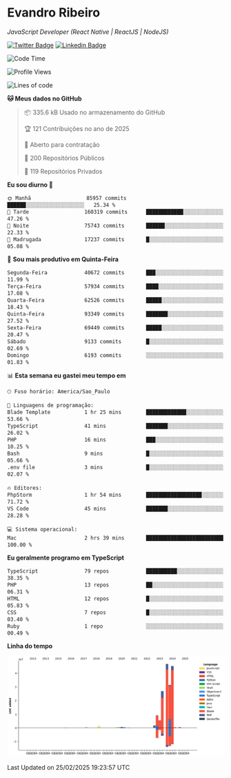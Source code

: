 # Evandro **Ribeiro**

*JavaScript Developer (React Native | ReactJS | NodeJS)*

[![Twitter Badge](https://img.shields.io/badge/-@ribeiroevandro-201B2D?style=flat-square&labelColor=201B2D&logo=twitter&logoColor=white&link=https://twitter.com/ribeiroevandro)](https://twitter.com/ribeiroevandro) 
[![Linkedin Badge](https://img.shields.io/badge/-Evandro%20Ribeiro-201B2D?style=flat-square&logo=Linkedin&logoColor=white&link=https://www.linkedin.com/in/ribeiroevandro)](https://www.linkedin.com/in/ribeiroevandro) 


<!--START_SECTION:waka-->
![Code Time](http://img.shields.io/badge/Code%20Time-4%2C313%20hrs%209%20mins-blue)

![Profile Views](http://img.shields.io/badge/Visualizac%C3%B5es%20do%20perfil-1-blue)

![Lines of code](https://img.shields.io/badge/Desde%20o%20Hello%20World%20eu%20escrevi-169.8%20million%20linhas%20de%20c%C3%B3digo-blue)

**🐱 Meus dados no GitHub** 

> 📦 335.6 kB Usado no armazenamento do GitHub 
 > 
> 🏆 121 Contribuições no ano de 2025
 > 
> 💼 Aberto para contratação
 > 
> 📜 200 Repositórios Públicos 
 > 
> 🔑 119 Repositórios Privados 
 > 
**Eu sou diurno 🐤** 

```text
🌞 Manhã                  85957 commits       ██████░░░░░░░░░░░░░░░░░░░   25.34 % 
🌆 Tarde                  160319 commits      ████████████░░░░░░░░░░░░░   47.26 % 
🌃 Noite                  75743 commits       ██████░░░░░░░░░░░░░░░░░░░   22.33 % 
🌙 Madrugada              17237 commits       █░░░░░░░░░░░░░░░░░░░░░░░░   05.08 % 
```
📅 **Sou mais produtivo em Quinta-Feira** 

```text
Segunda-Feira            40672 commits       ███░░░░░░░░░░░░░░░░░░░░░░   11.99 % 
Terça-Feira              57934 commits       ████░░░░░░░░░░░░░░░░░░░░░   17.08 % 
Quarta-Feira             62526 commits       █████░░░░░░░░░░░░░░░░░░░░   18.43 % 
Quinta-Feira             93349 commits       ███████░░░░░░░░░░░░░░░░░░   27.52 % 
Sexta-Feira              69449 commits       █████░░░░░░░░░░░░░░░░░░░░   20.47 % 
Sábado                   9133 commits        █░░░░░░░░░░░░░░░░░░░░░░░░   02.69 % 
Domingo                  6193 commits        ░░░░░░░░░░░░░░░░░░░░░░░░░   01.83 % 
```


📊 **Esta semana eu gastei meu tempo em** 

```text
🕑︎ Fuso horário: America/Sao_Paulo

💬 Linguagens de programação: 
Blade Template           1 hr 25 mins        █████████████░░░░░░░░░░░░   53.66 % 
TypeScript               41 mins             ███████░░░░░░░░░░░░░░░░░░   26.02 % 
PHP                      16 mins             ███░░░░░░░░░░░░░░░░░░░░░░   10.25 % 
Bash                     9 mins              █░░░░░░░░░░░░░░░░░░░░░░░░   05.66 % 
.env file                3 mins              █░░░░░░░░░░░░░░░░░░░░░░░░   02.07 % 

🔥 Editores: 
PhpStorm                 1 hr 54 mins        ██████████████████░░░░░░░   71.72 % 
VS Code                  45 mins             ███████░░░░░░░░░░░░░░░░░░   28.28 % 

💻 Sistema operacional: 
Mac                      2 hrs 39 mins       █████████████████████████   100.00 % 
```

**Eu geralmente programo em TypeScript** 

```text
TypeScript               79 repos            ██████████░░░░░░░░░░░░░░░   38.35 % 
PHP                      13 repos            ██░░░░░░░░░░░░░░░░░░░░░░░   06.31 % 
HTML                     12 repos            █░░░░░░░░░░░░░░░░░░░░░░░░   05.83 % 
CSS                      7 repos             █░░░░░░░░░░░░░░░░░░░░░░░░   03.40 % 
Ruby                     1 repo              ░░░░░░░░░░░░░░░░░░░░░░░░░   00.49 % 
```



**Linha do tempo**

![Lines of Code chart](https://raw.githubusercontent.com/ribeiroevandro/ribeiroevandro/main/assets/bar_graph.png)


 Last Updated on 25/02/2025 19:23:57 UTC
<!--END_SECTION:waka-->
